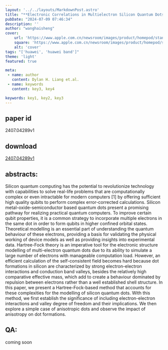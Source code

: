 ```yaml
---
layout: '../../layouts/MarkdownPost.astro'
title: "**Electronic Correlations in Multielectron Silicon Quantum Dots**"
pubDate: "2024-07-09 07:46:34"
description: ''
author: "wanghaisheng"
cover:
    url: 'https://www.apple.com.cn/newsroom/images/product/homepod/standard/Apple-HomePod-hero-230118_big.jpg.large_2x.jpg'
    square: 'https://www.apple.com.cn/newsroom/images/product/homepod/standard/Apple-HomePod-hero-230118_big.jpg.large_2x.jpg'
    alt: 'cover'
tags: "['huawei', 'huawei band']"
theme: 'light'
featured: true

meta:
 - name: author
   content: Dylan H. Liang et.al.
 - name: keywords
   content: key3, key4

keywords: key1, key2, key3
---
```


## paper id
2407.04289v1
## download
[2407.04289v1](http://arxiv.org/abs/2407.04289v1)
## abstracts:
Silicon quantum computing has the potential to revolutionize technology with capabilities to solve real-life problems that are computationally complex or even intractable for modern computers [1] by offering sufficient high quality qubits to perform complex error-corrected calculations. Silicon metal-oxide-semiconductor based quantum dots present a promising pathway for realizing practical quantum computers. To improve certain qubit properties, it is a common strategy to incorporate multiple electrons in the same dot in order to form qubits in higher confined orbital states. Theoretical modelling is an essential part of understanding the quantum behaviour of these electrons, providing a basis for validating the physical working of device models as well as providing insights into experimental data.   Hartree-Fock theory is an imperative tool for the electronic structure modelling of multi-electron quantum dots due to its ability to simulate a large number of electrons with manageable computation load. However, an efficient calculation of the self-consistent field becomes hard because dot formations in silicon are characterized by strong electron-electron interactions and conduction band valleys, besides the relatively high comparative effective mass, which add to create a behaviour dominated by repulsion between electrons rather than a well established shell structure. In this paper, we present a Hartree-Fock-based method that accounts for these complexities for the modelling of silicon quantum dots. With this method, we first establish the significance of including electron-electron interactions and valley degree of freedom and their implications. We then explore a simple case of anisotropic dots and observe the impact of anisotropy on dot formations.
## QA:
coming soon
